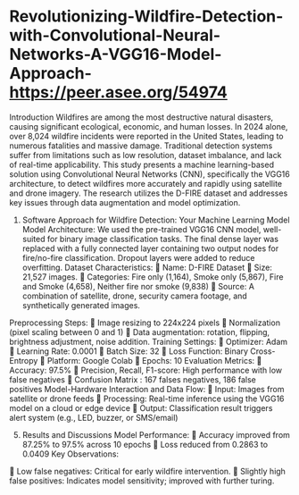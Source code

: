 # Revolutionizing-Wildfire-Detection-with-Convolutional-Neural-Networks-A-VGG16-Model-Approach-https://peer.asee.org/54974
Introduction
Wildfires are among the most destructive natural disasters, causing significant ecological,
economic, and human losses. In 2024 alone, over 8,024 wildfire incidents were reported
in the United States, leading to numerous fatalities and massive damage. Traditional
detection systems suffer from limitations such as low resolution, dataset imbalance, and
lack of real-time applicability. This study presents a machine learning-based solution
using Convolutional Neural Networks (CNN), specifically the VGG16 architecture, to
detect wildfires more accurately and rapidly using satellite and drone imagery. The
research utilizes the D-FIRE dataset and addresses key issues through data augmentation
and model optimization.

1. Software Approach for Wildfire Detection: Your Machine Learning Model
Model Architecture:
We used the pre-trained VGG16 CNN model, well-suited for binary image classification
tasks. The final dense layer was replaced with a fully connected layer containing two
output nodes for fire/no-fire classification. Dropout layers were added to reduce
overfitting.
Dataset Characteristics:
 Name: D-FIRE Dataset
 Size: 21,527 images.
 Categories: Fire only (1,164), Smoke only (5,867), Fire and Smoke (4,658), Neither fire
nor smoke (9,838)
 Source: A combination of satellite, drone, security camera footage, and synthetically
generated images.

Preprocessing Steps:
 Image resizing to 224x224 pixels
 Normalization (pixel scaling between 0 and 1)
 Data augmentation: rotation, flipping, brightness adjustment, noise addition.
Training Settings:
 Optimizer: Adam
 Learning Rate: 0.0001
 Batch Size: 32
 Loss Function: Binary Cross-Entropy
 Platform: Google Colab
 Epochs: 10
Evaluation Metrics:
 Accuracy: 97.5%
 Precision, Recall, F1-score: High performance with low false negatives
 Confusion Matrix : 167 falses negatives, 186 false positives
Model-Hardware Interaction and Data Flow:
 Input: Images from satellite or drone feeds
 Processing: Real-time inference using the VGG16 model on a cloud or edge device
 Output: Classification result triggers alert system (e.g., LED, buzzer, or SMS/email)

5. Results and Discussions
Model Performance:
 Accuracy improved from 87.25% to 97.5% across 10 epochs
 Loss reduced from 0.2863 to 0.0409
Key Observations:

 Low false negatives: Critical for early wildfire intervention.
 Slightly high false positives: Indicates model sensitivity; improved with further turing.
